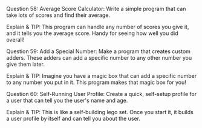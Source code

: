 Question 58: Average Score Calculator: Write a simple program that can take lots of scores and find their average.

Explain & TIP: This program can handle any number of scores you give it, and it tells you the average score. Handy for seeing how well you did overall!

Question 59: Add a Special Number: Make a program that creates custom adders. These adders can add a specific number to any other number you give them later.

Explain & TIP: Imagine you have a magic box that can add a specific number to any number you put in it. This program makes that magic box for you!

Question 60: Self-Running User Profile: Create a quick, self-setup profile for a user that can tell you the user's name and age.

Explain & TIP: This is like a self-building lego set. Once you start it, it builds a user profile by itself and can tell you about the user.

